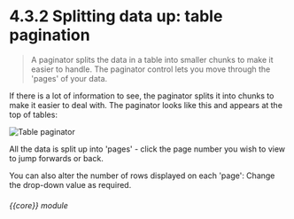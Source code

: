 # 4.3.2    Splitting data up: table pagination

> A paginator splits the data in a table into smaller chunks to make it easier to handle. The paginator control lets you move through the 'pages' of your data. 

If there is a lot of information to see, the paginator splits it into chunks to make it easier to deal with. The paginator looks like this and appears at the top of tables:

![Table paginator]({{imgpath}}16a.png)

All the data is split up into 'pages' - click the page number you wish to view to jump forwards or back.

You can also alter the number of rows displayed on each 'page': Change the drop-down value as required. 

###### {{core}} module

